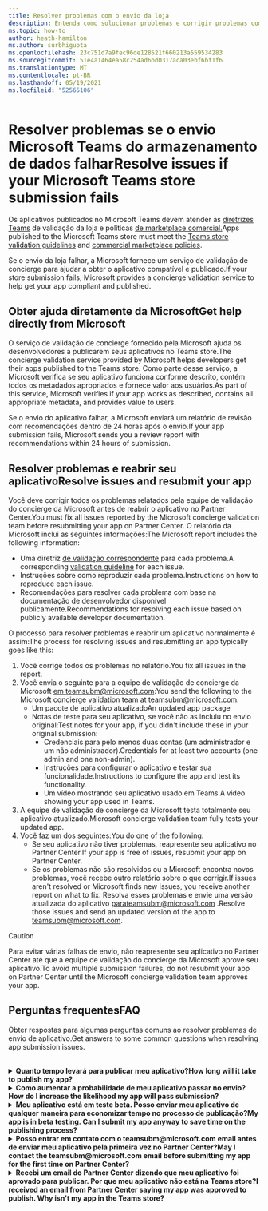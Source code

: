 ```yaml
---
title: Resolver problemas com o envio da loja
description: Entenda como solucionar problemas e corrigir problemas com o envio Microsoft Teams store.
ms.topic: how-to
author: heath-hamilton
ms.author: surbhigupta
ms.openlocfilehash: 23c751d7a9fec96de128521f660213a559534283
ms.sourcegitcommit: 51e4a1464ea58c254ad6bd0317aca03ebf6bf1f6
ms.translationtype: MT
ms.contentlocale: pt-BR
ms.lasthandoff: 05/19/2021
ms.locfileid: "52565106"
---
```

# <a name="resolve-issues-if-your-microsoft-teams-store-submission-fails"></a><span data-ttu-id="90813-103">Resolver problemas se o envio Microsoft Teams do armazenamento de dados falhar</span><span class="sxs-lookup"><span data-stu-id="90813-103">Resolve issues if your Microsoft Teams store submission fails</span></span>

<span data-ttu-id="90813-104">Os aplicativos publicados no Microsoft Teams devem atender às [diretrizes Teams](~/concepts/deploy-and-publish/appsource/prepare/teams-store-validation-guidelines.md) de validação da loja e políticas [de marketplace comercial.](/legal/marketplace/certification-policies)</span><span class="sxs-lookup"><span data-stu-id="90813-104">Apps published to the Microsoft Teams store must meet the [Teams store validation guidelines](~/concepts/deploy-and-publish/appsource/prepare/teams-store-validation-guidelines.md) and [commercial marketplace policies](/legal/marketplace/certification-policies).</span></span>

<span data-ttu-id="90813-105">Se o envio da loja falhar, a Microsoft fornece um serviço de validação de concierge para ajudar a obter o aplicativo compatível e publicado.</span><span class="sxs-lookup"><span data-stu-id="90813-105">If your store submission fails, Microsoft provides a concierge validation service to help get your app compliant and published.</span></span>

## <a name="get-help-directly-from-microsoft"></a><span data-ttu-id="90813-106">Obter ajuda diretamente da Microsoft</span><span class="sxs-lookup"><span data-stu-id="90813-106">Get help directly from Microsoft</span></span>

<span data-ttu-id="90813-107">O serviço de validação de concierge fornecido pela Microsoft ajuda os desenvolvedores a publicarem seus aplicativos no Teams store.</span><span class="sxs-lookup"><span data-stu-id="90813-107">The concierge validation service provided by Microsoft helps developers get their apps published to the Teams store.</span></span> <span data-ttu-id="90813-108">Como parte desse serviço, a Microsoft verifica se seu aplicativo funciona conforme descrito, contém todos os metadados apropriados e fornece valor aos usuários.</span><span class="sxs-lookup"><span data-stu-id="90813-108">As part of this service, Microsoft verifies if your app works as described, contains all appropriate metadata, and provides value to users.</span></span>

<span data-ttu-id="90813-109">Se o envio do aplicativo falhar, a Microsoft enviará um relatório de revisão com recomendações dentro de 24 horas após o envio.</span><span class="sxs-lookup"><span data-stu-id="90813-109">If your app submission fails, Microsoft sends you a review report with recommendations within 24 hours of submission.</span></span>

## <a name="resolve-issues-and-resubmit-your-app"></a><span data-ttu-id="90813-110">Resolver problemas e reabrir seu aplicativo</span><span class="sxs-lookup"><span data-stu-id="90813-110">Resolve issues and resubmit your app</span></span>

<span data-ttu-id="90813-111">Você deve corrigir todos os problemas relatados pela equipe de validação do concierge da Microsoft antes de reabrir o aplicativo no Partner Center.</span><span class="sxs-lookup"><span data-stu-id="90813-111">You must fix all issues reported by the Microsoft concierge validation team before resubmitting your app on Partner Center.</span></span> <span data-ttu-id="90813-112">O relatório da Microsoft inclui as seguintes informações:</span><span class="sxs-lookup"><span data-stu-id="90813-112">The Microsoft report includes the following information:</span></span>

* <span data-ttu-id="90813-113">Uma diretriz [de validação correspondente](~/concepts/deploy-and-publish/appsource/prepare/teams-store-validation-guidelines.md) para cada problema.</span><span class="sxs-lookup"><span data-stu-id="90813-113">A corresponding [validation guideline](~/concepts/deploy-and-publish/appsource/prepare/teams-store-validation-guidelines.md) for each issue.</span></span>
* <span data-ttu-id="90813-114">Instruções sobre como reproduzir cada problema.</span><span class="sxs-lookup"><span data-stu-id="90813-114">Instructions on how to reproduce each issue.</span></span>
* <span data-ttu-id="90813-115">Recomendações para resolver cada problema com base na documentação de desenvolvedor disponível publicamente.</span><span class="sxs-lookup"><span data-stu-id="90813-115">Recommendations for resolving each issue based on publicly available developer documentation.</span></span>

<span data-ttu-id="90813-116">O processo para resolver problemas e reabrir um aplicativo normalmente é assim:</span><span class="sxs-lookup"><span data-stu-id="90813-116">The process for resolving issues and resubmitting an app typically goes like this:</span></span>

1. <span data-ttu-id="90813-117">Você corrige todos os problemas no relatório.</span><span class="sxs-lookup"><span data-stu-id="90813-117">You fix all issues in the report.</span></span>
1. <span data-ttu-id="90813-118">Você envia o seguinte para a equipe de validação de concierge da Microsoft <a href="mailto:teamsubm@microsoft.com">em teamsubm@microsoft.com</a>:</span><span class="sxs-lookup"><span data-stu-id="90813-118">You send the following to the Microsoft concierge validation team at <a href="mailto:teamsubm@microsoft.com">teamsubm@microsoft.com</a>:</span></span>
   * <span data-ttu-id="90813-119">Um pacote de aplicativo atualizado</span><span class="sxs-lookup"><span data-stu-id="90813-119">An updated app package</span></span>
   * <span data-ttu-id="90813-120">Notas de teste para seu aplicativo, se você não as incluiu no envio original:</span><span class="sxs-lookup"><span data-stu-id="90813-120">Test notes for your app, if you didn't include these in your original submission:</span></span>
      * <span data-ttu-id="90813-121">Credenciais para pelo menos duas contas (um administrador e um não administrador).</span><span class="sxs-lookup"><span data-stu-id="90813-121">Credentials for at least two accounts (one admin and one non-admin).</span></span>
      * <span data-ttu-id="90813-122">Instruções para configurar o aplicativo e testar sua funcionalidade.</span><span class="sxs-lookup"><span data-stu-id="90813-122">Instructions to configure the app and test its functionality.</span></span>
      * <span data-ttu-id="90813-123">Um vídeo mostrando seu aplicativo usado em Teams.</span><span class="sxs-lookup"><span data-stu-id="90813-123">A video showing your app used in Teams.</span></span>
1. <span data-ttu-id="90813-124">A equipe de validação de concierge da Microsoft testa totalmente seu aplicativo atualizado.</span><span class="sxs-lookup"><span data-stu-id="90813-124">Microsoft concierge validation team fully tests your updated app.</span></span>
1. <span data-ttu-id="90813-125">Você faz um dos seguintes:</span><span class="sxs-lookup"><span data-stu-id="90813-125">You do one of the following:</span></span>
   * <span data-ttu-id="90813-126">Se seu aplicativo não tiver problemas, reapresente seu aplicativo no Partner Center.</span><span class="sxs-lookup"><span data-stu-id="90813-126">If your app is free of issues, resubmit your app on Partner Center.</span></span>
   * <span data-ttu-id="90813-127">Se os problemas não são resolvidos ou a Microsoft encontra novos problemas, você recebe outro relatório sobre o que corrigir.</span><span class="sxs-lookup"><span data-stu-id="90813-127">If issues aren't resolved or Microsoft finds new issues, you receive another report on what to fix.</span></span> <span data-ttu-id="90813-128">Resolva esses problemas e envie uma versão atualizada do aplicativo <a href="mailto:teamsubm@microsoft.com">para</a>teamsubm@microsoft.com .</span><span class="sxs-lookup"><span data-stu-id="90813-128">Resolve those issues and send an updated version of the app to <a href="mailto:teamsubm@microsoft.com">teamsubm@microsoft.com</a>.</span></span>

> [!CAUTION]
> <span data-ttu-id="90813-129">Para evitar várias falhas de envio, não reapresente seu aplicativo no Partner Center até que a equipe de validação do concierge da Microsoft aprove seu aplicativo.</span><span class="sxs-lookup"><span data-stu-id="90813-129">To avoid multiple submission failures, do not resubmit your app on Partner Center until the Microsoft concierge validation team approves your app.</span></span>

## <a name="faq"></a><span data-ttu-id="90813-130">Perguntas frequentes</span><span class="sxs-lookup"><span data-stu-id="90813-130">FAQ</span></span>

<span data-ttu-id="90813-131">Obter respostas para algumas perguntas comuns ao resolver problemas de envio de aplicativo.</span><span class="sxs-lookup"><span data-stu-id="90813-131">Get answers to some common questions when resolving app submission issues.</span></span>

<br>

<details>

<summary><span data-ttu-id="90813-132"><b>Quanto tempo levará para publicar meu aplicativo?</b></span><span class="sxs-lookup"><span data-stu-id="90813-132"><b>How long will it take to publish my app?</b></span></span></summary>

<span data-ttu-id="90813-133">Se o envio da loja não tiver problemas, seu aplicativo será publicado dentro de 1 a 2 dias úteis.</span><span class="sxs-lookup"><span data-stu-id="90813-133">If your store submission has no issues, your app will publish within 1-2 business days.</span></span> <span data-ttu-id="90813-134">Se o aplicativo falhar, uma equipe da Microsoft fornece recomendações para corrigir os problemas.</span><span class="sxs-lookup"><span data-stu-id="90813-134">If your app fails, a team from Microsoft provides you with recommendations to fix the issues.</span></span> <span data-ttu-id="90813-135">Depois de fazer essas correções e reajustar um aplicativo atualizado para essa equipe, você será notificado em 24 horas se seu aplicativo estiver pronto para publicar ou ainda precisar de mais trabalho.</span><span class="sxs-lookup"><span data-stu-id="90813-135">Once you make those fixes and resend an updated app to that team, you will be notified in 24 hours if your app is ready to publish or still needs more work.</span></span>

<br>

</details>

<details>

<summary><span data-ttu-id="90813-136"><b>Como aumentar a probabilidade de meu aplicativo passar no envio?</b></span><span class="sxs-lookup"><span data-stu-id="90813-136"><b>How do I increase the likelihood my app will pass submission?</b></span></span></summary>

<span data-ttu-id="90813-137">Fazer o seguinte pode levar a um envio bem-sucedido:</span><span class="sxs-lookup"><span data-stu-id="90813-137">Doing the following can lead to a successful submission:</span></span>

1. <span data-ttu-id="90813-138">Desenvolva seu aplicativo com base nas diretrizes [Teams design.](~/concepts/design/design-teams-app-overview.md)</span><span class="sxs-lookup"><span data-stu-id="90813-138">Develop your app based on the [Teams design guidelines](~/concepts/design/design-teams-app-overview.md).</span></span>
1. <span data-ttu-id="90813-139">Certifique-se de que seu aplicativo adere às [diretrizes de validação](~/concepts/deploy-and-publish/appsource/prepare/teams-store-validation-guidelines.md) do Teams store e às políticas de [certificação do marketplace comercial da Microsoft.](/legal/marketplace/certification-policies)</span><span class="sxs-lookup"><span data-stu-id="90813-139">Make sure your app adheres to the [Teams store validation guidelines](~/concepts/deploy-and-publish/appsource/prepare/teams-store-validation-guidelines.md) and [Microsoft commercial marketplace certification policies](/legal/marketplace/certification-policies).</span></span>
1. <span data-ttu-id="90813-140">Teste seu pacote de aplicativos com a [Microsoft Teams de validação de aplicativos](https://dev.teams.microsoft.com/appvalidation.html).</span><span class="sxs-lookup"><span data-stu-id="90813-140">Test your app package with the [Microsoft Teams app validation tool](https://dev.teams.microsoft.com/appvalidation.html).</span></span>
1. <span data-ttu-id="90813-141">[Preparar seu envio Teams de armazenamento de dados.](~/concepts/deploy-and-publish/appsource/prepare/submission-checklist.md)</span><span class="sxs-lookup"><span data-stu-id="90813-141">[Prepare your Teams store submission](~/concepts/deploy-and-publish/appsource/prepare/submission-checklist.md).</span></span>

<br>

</details>

<details>

<summary><span data-ttu-id="90813-142"><b>Meu aplicativo está em teste beta. Posso enviar meu aplicativo de qualquer maneira para economizar tempo no processo de publicação?</b></span><span class="sxs-lookup"><span data-stu-id="90813-142"><b>My app is in beta testing. Can I submit my app anyway to save time on the publishing process?</b></span></span></summary>

<span data-ttu-id="90813-143">Não.</span><span class="sxs-lookup"><span data-stu-id="90813-143">No.</span></span> <span data-ttu-id="90813-144">A Microsoft valida somente aplicativos prontos para produção.</span><span class="sxs-lookup"><span data-stu-id="90813-144">Microsoft only validates production-ready apps.</span></span>

<br>

</details>

<details>

<summary><span data-ttu-id="90813-145"><b>Posso entrar em contato com o teamsubm@microsoft.com email antes de enviar meu aplicativo pela primeira vez no Partner Center?</b></span><span class="sxs-lookup"><span data-stu-id="90813-145"><b>May I contact the teamsubm@microsoft.com email before submitting my app for the first time on Partner Center?</b></span></span></summary>

<span data-ttu-id="90813-146">Não.</span><span class="sxs-lookup"><span data-stu-id="90813-146">No.</span></span> <span data-ttu-id="90813-147">A Microsoft não começa a validar seu aplicativo até que você envie seu aplicativo pela primeira vez no Partner Center.</span><span class="sxs-lookup"><span data-stu-id="90813-147">Microsoft doesn't start validating your app until you submit your app for the first time on Partner Center.</span></span>

<br>

</details>

<details>

<summary><span data-ttu-id="90813-148"><b>Recebi um email do Partner Center dizendo que meu aplicativo foi aprovado para publicar. Por que meu aplicativo não está na Teams store?</b></span><span class="sxs-lookup"><span data-stu-id="90813-148"><b>I received an email from Partner Center saying my app was approved to publish. Why isn't my app in the Teams store?</b></span></span></summary>

<span data-ttu-id="90813-149">Depois que seu aplicativo é aprovado, a publicação geralmente leva de 1 a 2 dias úteis, dependendo dos recursos do aplicativo.</span><span class="sxs-lookup"><span data-stu-id="90813-149">Once your app is approved, publishing usually takes 1-2 business days depending on the app's capabilities.</span></span><span data-ttu-id="90813-150">Se seu aplicativo não tiver publicado após dois dias úteis, entre em contato <a href="mailto:teamsubm@microsoft.com">teamsubm@microsoft.com</a>.</span><span class="sxs-lookup"><span data-stu-id="90813-150"> If your app hasn't published after two business days, contact <a href="mailto:teamsubm@microsoft.com">teamsubm@microsoft.com</a>.</span></span>

<br>

</details>
